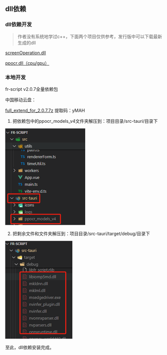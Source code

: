 ## dll依赖

### dll依赖开发

> 作者没有系统地学过c++，下面两个项目仅供参考，发行版中可以下载最新生成的dll
>

[screenOperation.dll](https://gitee.com/chensuifengran/screen-operation-csfr_dll)

[ppocr.dll（cpu/gpu）](https://gitee.com/chensuifengran/ocr_dll_for_ppocr)

### 本地开发

fr-script v2.0.7全量依赖包

中国移动云盘：

[full_extend_for_2.0.7.7z](https://caiyun.139.com/m/i?145C7XEx6WydU) 提取码：yMAH

1. 把依赖包中的ppocr_models_v4文件夹解压到：项目目录/src-tauri/目录下

![image-20240922142407217](./imgs/dev-dir-1.png)

2. 把剩余文件和文件夹解压到：项目目录/src-tauri/target/debug/目录下

![image-20240922142747824](./imgs/dev-dir-2.png)

至此，dll依赖安装完成。
